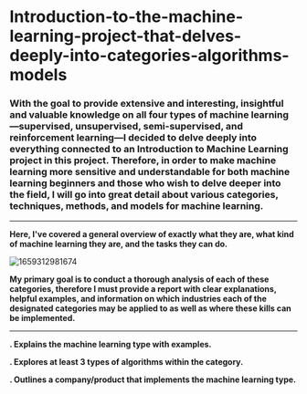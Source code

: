 # Introduction-to-the-machine-learning-project-that-delves-deeply-into-categories-algorithms-models


### With the goal to provide extensive and interesting, insightful and valuable knowledge on all four types of machine learning—supervised, unsupervised, semi-supervised, and reinforcement learning—I decided to delve deeply into everything connected to an Introduction to Machine Learning project in this project. Therefore, in order to make machine learning more sensitive and understandable for both machine learning beginners and those who wish to delve deeper into the field, I will go into great detail about various categories, techniques, methods, and models for machine learning. 


--------------


**Here, I've covered a general overview of exactly what they are, what kind of machine learning they are, and the tasks they can do.**

![1659312981674](https://github.com/justinjabo250/Introduction-to-the-machine-learning-project-that-delves-deeply-into-categories-algorithms-models/assets/115732734/4f2cf97a-ff04-4142-879e-6659a2bf418b)


**My primary goal is to conduct a thorough analysis of each of these categories, therefore I must provide a report with clear explanations, helpful examples, and information on which industries each of the designated categories may be applied to as well as where these kills can be implemented.** 


--------------


**. Explains the machine learning type with examples.**

**. Explores at least 3 types of algorithms within the category.**

**. Outlines a company/product that implements the machine learning type.**



